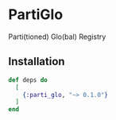 # PartiGlo
Parti(tioned) Glo(bal) Registry

## Installation

```elixir
def deps do
  [
    {:parti_glo, "~> 0.1.0"}
  ]
end
```
